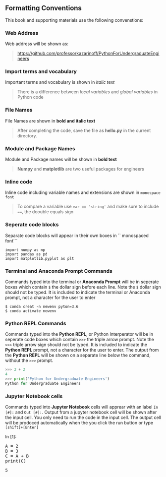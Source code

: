 
## Formatting Conventions
This book and supporting materials use the following convenstions:
### Web Address

Web address will be shown as:
 
 > https://github.com/professorkazarinoff/PythonForUndergraduateEngineers
 
### Import terms and vocabulary
 
Important terms and vocabulary is shown in _italic text_
 
  > There is a difference between _local variables_ and _global variables_ in Python code
  
### File Names
 
File Names are  shown in __**bold and italic text**__

  > After completing the code, save the file as __**hello.py**__ in the current directory.
### Module and Package Names
 
 Module and Package names will be shown in **bold text**
 
  > **Numpy** and **matplotlib** are two useful packages for engineers
  
 
### Inline code
 
 Inline code including variable names and extensions are shown in ```monospace font```
 
  > To compare a variable use ```var == 'string'``` and make sure to include ```==```, the doouble equals sign
  
### Seperate code blocks
  
  Separate code blocks will appear in their own boxes in `` monospaced font```

```
import numpy as np
import pandas as pd
import matplotlib.pyplot as plt
```
### Terminal and Anaconda Prompt Commands
 
 Commands typed into the terminal or **Anaconda Prompt** will be in seperate boxes which contain ```$``` the dollar sign before each line. Note the ```$``` dollar sign should not be typed. It is included to indicate the terminal or Anaconda prompt, not a character for the user to enter
 
```
$ conda creat -n newenv pyton=3.6
$ conda activate newenv
```
### Python REPL Commands

Commands typed into the **Python REPL**, or Python Interperator will be in seperate code boxes which contain ```>>>``` the triple arrow prompt. Note the ```>>>``` triple arrow sign should not be typed. It is included to indicate the **Python REPL** prompt, not a character for the user to enter. The output from the **Python REPL** will be shown on a separate line below the command, without the ```>>>``` prompt.

```python
>>> 2 + 2
4
>>> print('Python for Undergraduate Engineers')
Python for Undergraduate Engineers
```
### Jupyter Notebook cells

Commands typed into **Jupyter Notebook** cells will apprear with an label ```In [#]:``` and ```Out [#]:```. Output from a jupyter notebook cell will be shown after the input cell. You only need to run the code in the input cell. The output cell will be prodoced automatically when the you click the run button or type ```[shift]+[Enter]```
<div class="cell border-box-sizing code_cell rendered">
<div class="input">
<div class="prompt input_prompt">In&nbsp;[1]:</div>
<div class="inner_cell">
    <div class="input_area">
<div class=" highlight hl-ipython3"><pre><span></span><span class="n">A</span> <span class="o">=</span> <span class="mi">2</span>
<span class="n">B</span> <span class="o">=</span> <span class="mi">3</span>
<span class="n">C</span> <span class="o">=</span> <span class="n">A</span> <span class="o">+</span> <span class="n">B</span>
<span class="nb">print</span><span class="p">(</span><span class="n">C</span><span class="p">)</span>
</pre></div>

</div>
</div>
</div>

<div class="output_wrapper">
<div class="output">


<div class="output_area">

<div class="prompt"></div>


<div class="output_subarea output_stream output_stdout output_text">
<pre>5
</pre>
</div>
</div>

</div>
</div>

</div>
 

